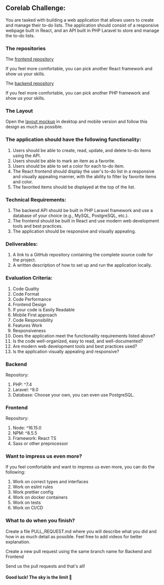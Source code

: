 ## Corelab Challenge:

You are tasked with building a web application that allows users to create and manage their to-do lists. The application should consist of a responsive webpage built in React, and an API built in PHP Laravel to store and manage the to-do lists.

### The repositories
The [frontend repository](https://github.com/corelabbr/corelab-web-challenge)

If you feel more comfortable, you can pick another React framework and show us your skills.

The [backend repository](https://github.com/corelabbr/corelab-api-challenge-php)

If you feel more comfortable, you can pick another PHP framework and show us your skills.

### The Layout
Open the [layout mockup](https://www.figma.com/file/sQrUVHTlyogq3qGdkqGTXN/mockup?node-id=7%3A2&t=ANTOTiqjqGWYuoUr-0) in desktop and mobile version and follow this design as much as possible.

### The application should have the following functionality:

1. Users should be able to create, read, update, and delete to-do items using the API.
2. Users should be able to mark an item as a favorite.
3. Users should be able to set a color for each to-do item.
4. The React frontend should display the user's to-do list in a responsive and visually appealing manner, with the ability to filter by favorite items and color.
5. The favorited items should be displayed at the top of the list.

### Technical Requirements:
1. The backend API should be built in PHP Laravel framework and use a database of your choice (e.g., MySQL, PostgreSQL, etc.).
2. The frontend should be built in React and use modern web development tools and best practices.
3. The application should be responsive and visually appealing.

### Deliverables:
1. A link to a GitHub repository containing the complete source code for the project.
2. A written description of how to set up and run the application locally.

### Evaluation Criteria:
1. Code Quality
2. Code Format
3. Code Performance
4. Frontend Design
5. If your code is Easily Readable
6. Mobile First approach
7. Code Responsibility
8. Features Work
9. Responsiveness
10. Does the application meet the functionality requirements listed above?
11. Is the code well-organized, easy to read, and well-documented?
12. Are modern web development tools and best practices used?
13. Is the application visually appealing and responsive?

### Backend
Repository: 
1. PHP: ^7.4
2. Laravel: ^8.0
3. Database: Choose your own, you can even use PostgreSQL.

### Frontend
Repository: 
1. Node: ^16.15.0
2. NPM: ^8.5.5
3. Framework: React TS
4. Sass or other preprocessor

### Want to impress us even more?
If you feel comfortable and want to impress us even more, you can do the following:

1. Work on correct types and interfaces
2. Work on eslint rules
3. Work prettier config
4. Work on docker containers
5. Work on tests
6. Work on CI/CD

### What to do when you finish?

Create a file PULL_REQUEST.md where you will describe what you did and how in as much detail as possible. Feel free to add videos for better explanation.

Create a new pull request using the same branch name for Backend and Frontend

Send us the pull requests and that's all!

#### Good luck! The sky is the limit 🚀
